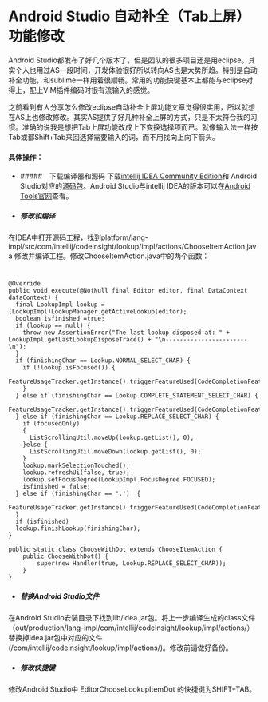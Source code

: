 # Android Studio 自动补全（Tab上屏）功能修改

Android Studio都发布了好几个版本了，但是团队的很多项目还是用eclipse。其实个人也用过AS一段时间，开发体验很好所以转向AS也是大势所趋。特别是自动补全功能，和sublime一样用着很顺畅。常用的功能快键基本上都能与eclipse对得上，配上VIM插件编码时很有流输入的感觉。

之前看到有人分享怎么修改eclipse自动补全上屏功能文章觉得很实用，所以就想在AS上也修改修改。其实AS提供了好几种补全上屏的方式，只是不太符合我的习惯。准确的说我是想把Tab上屏功能改成上下变换选择项而已。就像输入法一样按Tab或都Shift+Tab来回选择需要输入的词，而不用找向上向下箭头。

#### 具体操作：
- #####　下载编译器和源码
下载[intellij IDEA Community Edition](https://www.jetbrains.com/idea/download/)和 Android Studio对应的[源码包](http://www.jetbrains.org/display/IJOS/Download)。Android Studio与intellij IDEA的版本可以在[Android Tools官网](http://tools.android.com/build)查看。

- #####    修改和编译
在IDEA中打开源码工程，找到platform/lang-impl/src/com/intellij/codeInsight/lookup/impl/actions/ChooseItemAction.java 修改并编译工程。修改ChooseItemAction.java中的两个函数：
#

>
    @Override
    public void execute(@NotNull final Editor editor, final DataContext dataContext) {
      final LookupImpl lookup = (LookupImpl)LookupManager.getActiveLookup(editor);
      boolean isfinished =true;
      if (lookup == null) {
        throw new AssertionError("The last lookup disposed at: " + LookupImpl.getLastLookupDisposeTrace() + "\n-----------------------\n");
      }
      if (finishingChar == Lookup.NORMAL_SELECT_CHAR) {
        if (!lookup.isFocused()) {
          FeatureUsageTracker.getInstance().triggerFeatureUsed(CodeCompletionFeatures.EDITING_COMPLETION_CONTROL_ENTER);
        }
      } else if (finishingChar == Lookup.COMPLETE_STATEMENT_SELECT_CHAR) {
        FeatureUsageTracker.getInstance().triggerFeatureUsed(CodeCompletionFeatures.EDITING_COMPLETION_FINISH_BY_SMART_ENTER);
      } else if (finishingChar == Lookup.REPLACE_SELECT_CHAR) {
        if (focusedOnly)
        {
          ListScrollingUtil.moveUp(lookup.getList(), 0);
        }else {
          ListScrollingUtil.moveDown(lookup.getList(), 0);
        }
        lookup.markSelectionTouched();
        lookup.refreshUi(false, true);
        lookup.setFocusDegree(LookupImpl.FocusDegree.FOCUSED);
        isfinished = false;
      } else if (finishingChar == '.')  {
        FeatureUsageTracker.getInstance().triggerFeatureUsed(CodeCompletionFeatures.EDITING_COMPLETION_FINISH_BY_CONTROL_DOT);
      }
      if (isfinished)
      lookup.finishLookup(finishingChar);
    }
     
    public static class ChooseWithDot extends ChooseItemAction {
        public ChooseWithDot() {
            super(new Handler(true, Lookup.REPLACE_SELECT_CHAR));
        }
    }

- ##### 替换Android Studio文件
在Android Studio安装目录下找到lib/idea.jar包。将上一步编译生成的class文件（out/production/lang-impl/com/intellij/codeInsight/lookup/impl/actions/）替换掉idea.jar包中对应的文件 (/com/intellij/codeInsight/lookup/impl/actions/)。修改前请做好备份。

- ##### 修改快捷键
修改Android Studio中 EditorChooseLookupItemDot 的快捷键为SHIFT+TAB。
